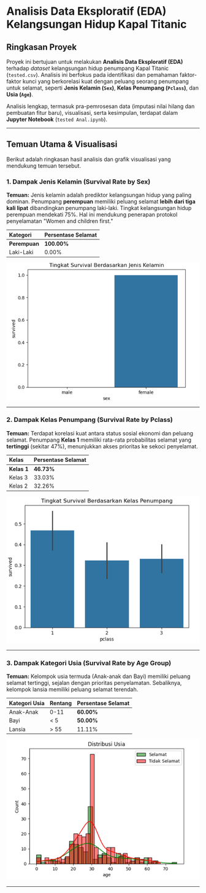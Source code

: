 # Analisis Data Eksploratif (EDA) Kelangsungan Hidup Kapal Titanic

## Ringkasan Proyek

Proyek ini bertujuan untuk melakukan **Analisis Data Eksploratif (EDA)** terhadap *dataset* kelangsungan hidup penumpang Kapal Titanic (`tested.csv`). Analisis ini berfokus pada identifikasi dan pemahaman faktor-faktor kunci yang berkorelasi kuat dengan peluang seorang penumpang untuk selamat, seperti **Jenis Kelamin (`Sex`)**, **Kelas Penumpang (`Pclass`)**, dan **Usia (`Age`)**.

Analisis lengkap, termasuk pra-pemrosesan data (imputasi nilai hilang dan pembuatan fitur baru), visualisasi, serta kesimpulan, terdapat dalam **Jupyter Notebook** (`tested Anal.ipynb`).

---

## Temuan Utama & Visualisasi

Berikut adalah ringkasan hasil analisis dan grafik visualisasi yang mendukung temuan tersebut.

### 1. Dampak Jenis Kelamin (Survival Rate by Sex)

**Temuan:** Jenis kelamin adalah prediktor kelangsungan hidup yang paling dominan. Penumpang **perempuan** memiliki peluang selamat **lebih dari tiga kali lipat** dibandingkan penumpang laki-laki. Tingkat kelangsungan hidup perempuan mendekati 75%. Hal ini mendukung penerapan protokol penyelamatan "Women and children first."

| Kategori | Persentase Selamat |
| :--- | :--- |
| **Perempuan** | **100.00%** |
| Laki-Laki | 0.00% |

![Grafik Tingkat Kelangsungan Hidup Berdasarkan Jenis Kelamin](images/2.png)

---

### 2. Dampak Kelas Penumpang (Survival Rate by Pclass)

**Temuan:** Terdapat korelasi kuat antara status sosial ekonomi dan peluang selamat. Penumpang **Kelas 1** memiliki rata-rata probabilitas selamat yang **tertinggi** (sekitar 47%), menunjukkan akses prioritas ke sekoci penyelamat.

| Kelas | Persentase Selamat |
| :--- | :--- |
| **Kelas 1** | **46.73%** |
| Kelas 3 | 33.03% |
| Kelas 2 | 32.26% |

![Grafik Tingkat Kelangsungan Hidup Berdasarkan Kelas Penumpang](images/1.png)

---

### 3. Dampak Kategori Usia (Survival Rate by Age Group)

**Temuan:** Kelompok usia termuda (Anak-anak dan Bayi) memiliki peluang selamat tertinggi, sejalan dengan prioritas penyelamatan. Sebaliknya, kelompok lansia memiliki peluang selamat terendah.

| Kategori Usia | Rentang | Persentase Selamat |
| :--- | :--- | :--- |
| Anak-Anak | 0-11 | **60.00%** |
| Bayi | < 5 | **50.00%** |
| Lansia | > 55 | 11.11% |

![Grafik Tingkat Kelangsungan Hidup Berdasarkan Kategori Usia](images/3.png)

---
